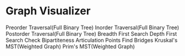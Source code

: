 # Graph Visualizer

Preorder Traversal(Full Binary Tree)
Inorder Traversal(Full Binary Tree)
Postorder Traversal(Full Binary Tree)
Breadth First Search
Depth First Search
Check Bipartiteness
Articulation Points
Find Bridges
Kruskal's MST(Weighted Graph)
Prim's MST(Weighted Graph)
